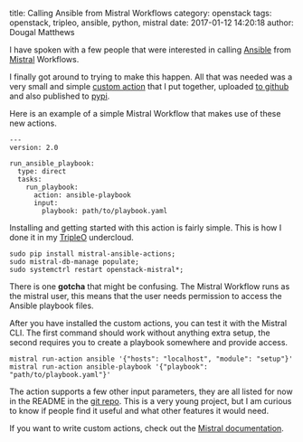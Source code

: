 title: Calling Ansible from Mistral Workflows
category: openstack
tags: openstack, tripleo, ansible, python, mistral
date: 2017-01-12 14:20:18
author: Dougal Matthews

I have spoken with a few people that were interested in calling [Ansible] from
[Mistral] Workflows.

I finally got around to trying to make this happen. All that was needed was a
very small and simple [custom action] that I put together, uploaded [to github]
and also published to [pypi].

Here is an example of a simple Mistral Workflow that makes use of these new
actions.

```
---
version: 2.0

run_ansible_playbook:
  type: direct
  tasks:
    run_playbook:
      action: ansible-playbook
      input:
        playbook: path/to/playbook.yaml
```

Installing and getting started with this action is fairly simple. This is how
I done it in my [TripleO] undercloud.

```
sudo pip install mistral-ansible-actions;
sudo mistral-db-manage populate;
sudo systemctrl restart openstack-mistral*;
```

There is one **gotcha** that might be confusing. The Mistral Workflow runs as
the mistral user, this means that the user needs permission to access the 
Ansible playbook files.

After you have installed the custom actions, you can test it with the Mistral
CLI. The first command should work without anything extra setup, the second
requires you to create a playbook somewhere and provide access.

```
mistral run-action ansible '{"hosts": "localhost", "module": "setup"}'
mistral run-action ansible-playbook '{"playbook": "path/to/playbook.yaml"}'
```

The action supports a few other input parameters, they are all listed for now
in the README in the [git repo][to github]. This is a very young project, but I 
am curious to know if people find it useful and what other features it would 
need.

If you want to write custom actions, check out the [Mistral
documentation][writing custom actions].

[writing custom actions]: http://docs.openstack.org/developer/mistral/developer/creating_custom_action.html
[custom action]: https://github.com/d0ugal/mistral-ansible-actions/blob/master/mistral_ansible_actions.py
[Ansible]: https://www.ansible.com/
[Mistral]: http://docs.openstack.org/developer/mistral/index.html
[to github]: https://github.com/d0ugal/mistral-ansible-actions
[pypi]: https://pypi.python.org/pypi/mistral-ansible-actions
[TripleO]: http://docs.openstack.org/developer/tripleo-docs/

